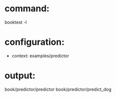 # command:

booktest -l

# configuration:

 * context: examples/predictor

# output:

  book/predictor/predictor
  book/predictor/predict_dog

